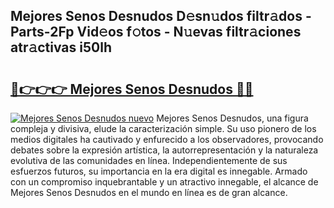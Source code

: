 ## Mejores Senos Desnudos D𝚎sn𝚞dos filtr𝚊dos - Parts-2Fp Vid𝚎os f𝚘tos - N𝚞evas filtr𝚊ciones atr𝚊ctivas i50lh

# <h2><a href="http://mbc73g.tromn.icu/?c=Mejores+Senos+Desnudos">🔗👉👉👉 Mejores Senos Desnudos 🔗🔗</a></h2>

[![Mejores Senos Desnudos nuevo](https://i.imgur.com/pEAQMta.gif)](http://mbc73g.tromn.icu/?c=Mejores+Senos+Desnudos)
Mejores Senos Desnudos, una figura compleja y divisiva, elude la caracterización simple. Su uso pionero de los medios digitales ha cautivado y enfurecido a los observadores, provocando debates sobre la expresión artística, la autorrepresentación y la naturaleza evolutiva de las comunidades en línea. Independientemente de sus esfuerzos futuros, su importancia en la era digital es innegable. Armado con un compromiso inquebrantable y un atractivo innegable, el alcance de Mejores Senos Desnudos en el mundo en línea es de gran alcance.
